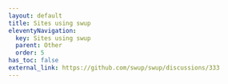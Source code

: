 ```yaml
---
layout: default
title: Sites using swup
eleventyNavigation:
  key: Sites using swup
  parent: Other
  order: 5
has_toc: false
external_link: https://github.com/swup/swup/discussions/333
---
```

